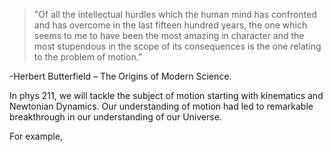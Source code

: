 >"Of all the intellectual hurdles which the human mind has confronted and has overcome in the last fifteen hundred years, the one which seems to me to have been the most amazing in character and the most stupendous in the scope of its consequences is the one relating to the problem of motion.”

-Herbert Butterfield – The Origins of Modern Science. 

In phys 211, we will tackle the subject of motion starting with kinematics and Newtonian Dynamics. Our understanding of motion had led to remarkable breakthrough in our understanding of our Universe. 

For example, 